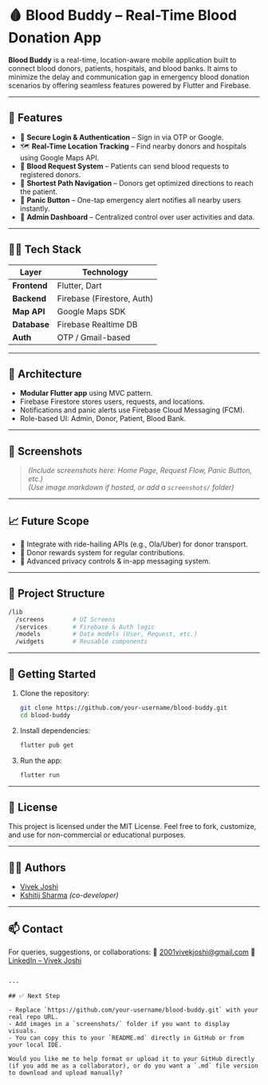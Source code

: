 # 🩸 Blood Buddy – Real-Time Blood Donation App

**Blood Buddy** is a real-time, location-aware mobile application built to connect blood donors, patients, hospitals, and blood banks. It aims to minimize the delay and communication gap in emergency blood donation scenarios by offering seamless features powered by Flutter and Firebase.

---

## 📱 Features

- 🔐 **Secure Login & Authentication** – Sign in via OTP or Google.
- 🗺️ **Real-Time Location Tracking** – Find nearby donors and hospitals using Google Maps API.
- 📩 **Blood Request System** – Patients can send blood requests to registered donors.
- 📍 **Shortest Path Navigation** – Donors get optimized directions to reach the patient.
- 🚨 **Panic Button** – One-tap emergency alert notifies all nearby users instantly.
- 📲 **Admin Dashboard** – Centralized control over user activities and data.

---

## 🧑‍💻 Tech Stack

| Layer         | Technology       |
|---------------|------------------|
| **Frontend**  | Flutter, Dart    |
| **Backend**   | Firebase (Firestore, Auth) |
| **Map API**   | Google Maps SDK  |
| **Database**  | Firebase Realtime DB |
| **Auth**      | OTP / Gmail-based |

---

## 🧩 Architecture

- **Modular Flutter app** using MVC pattern.
- Firebase Firestore stores users, requests, and locations.
- Notifications and panic alerts use Firebase Cloud Messaging (FCM).
- Role-based UI: Admin, Donor, Patient, Blood Bank.

---

## 📸 Screenshots

> *(Include screenshots here: Home Page, Request Flow, Panic Button, etc.)*  
> *(Use image markdown if hosted, or add a `screenshots/` folder)*

---

## 📈 Future Scope

- 🧭 Integrate with ride-hailing APIs (e.g., Ola/Uber) for donor transport.
- 🎁 Donor rewards system for regular contributions.
- 🔐 Advanced privacy controls & in-app messaging system.

---

## 📂 Project Structure

```bash
/lib
  /screens        # UI Screens
  /services       # Firebase & Auth logic
  /models         # Data models (User, Request, etc.)
  /widgets        # Reusable components
````

---

## 🚀 Getting Started

1. Clone the repository:

   ```bash
   git clone https://github.com/your-username/blood-buddy.git
   cd blood-buddy
   ```
2. Install dependencies:

   ```bash
   flutter pub get
   ```
3. Run the app:

   ```bash
   flutter run
   ```

---

## 📃 License

This project is licensed under the MIT License.
Feel free to fork, customize, and use for non-commercial or educational purposes.

---

## 👨‍💻 Authors

* [Vivek Joshi](https://github.com/vivekvj18)
* [Kshitij Sharma](#) *(co-developer)*

---

## 📫 Contact

For queries, suggestions, or collaborations:
📧 [2001vivekjoshi@gmail.com](mailto:2001vivekjoshi@gmail.com)
🔗 [LinkedIn – Vivek Joshi](https://www.linkedin.com/in/vivek-joshi-181201)

```

---

## ✅ Next Step

- Replace `https://github.com/your-username/blood-buddy.git` with your real repo URL.
- Add images in a `screenshots/` folder if you want to display visuals.
- You can copy this to your `README.md` directly in GitHub or from your local IDE.

Would you like me to help format or upload it to your GitHub directly (if you add me as a collaborator), or do you want a `.md` file version to download and upload manually?
```
